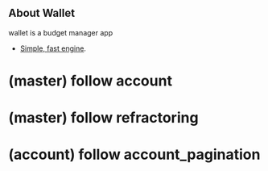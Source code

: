 ## About Wallet

wallet is a budget manager app
- [Simple, fast engine](https://wallet.nounext.com).
  
# (master) follow account 
# (master) follow refractoring 
# (account) follow account_pagination 